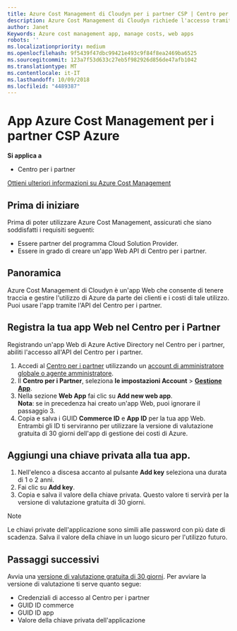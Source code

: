 ```yaml
---
title: Azure Cost Management di Cloudyn per i partner CSP | Centro per i partner
description: Azure Cost Management di Cloudyn richiede l'accesso tramite provisioning dell'API Centro per i partner.
author: Janet
Keywords: Azure cost management app, manage costs, web apps
robots: ''
ms.localizationpriority: medium
ms.openlocfilehash: 9f5439f47dbc99421e493c9f84f8ea2469ba6525
ms.sourcegitcommit: 123a7f53d633c27eb5f982926d856de47afb1042
ms.translationtype: MT
ms.contentlocale: it-IT
ms.lasthandoff: 10/09/2018
ms.locfileid: "4489387"
---
```

# <a name="azure-cost-management-app-for-azure-csp-partners"></a>App Azure Cost Management per i partner CSP Azure  

**Si applica a**

-  Centro per i partner

[Ottieni ulteriori informazioni su Azure Cost Management](https://go.microsoft.com/fwlink/p/?linkid=857893)

## <a name="before-you-begin"></a>Prima di iniziare
Prima di poter utilizzare Azure Cost Management, assicurati che siano soddisfatti i requisiti seguenti:

- Essere partner del programma Cloud Solution Provider.
- Essere in grado di creare un'app Web API di Centro per i partner.

## <a name="overview"></a>Panoramica

Azure Cost Management di Cloudyn è un'app Web che consente di tenere traccia e gestire l'utilizzo di Azure da parte dei clienti e i costi di tale utilizzo. Puoi usare l'app tramite l'API del Centro per i partner.

## <a name="register-your-web-app-in-the-partner-center"></a>Registra la tua app Web nel Centro per i Partner
Registrando un'app Web di Azure Active Directory nel Centro per i partner, abiliti l'accesso all'API del Centro per i partner. 
1.  Accedi al [Centro per i partner](https://partnercenter.microsoft.com/en-us/pcv/dashboard/overview) utilizzando un [account di amministratore globale o agente amministratore](create-user-accounts-and-set-permissions.md).
2.  Il **Centro per i Partner**, seleziona **le impostazioni Account** &gt; **[Gestione App](https://partnercenter.microsoft.com/en-us/pcv/apiintegration/appmanagement)**.
3.  Nella sezione **Web App** fai clic su **Add new web app**.
<br> **Nota**: se in precedenza hai creato un'app Web, puoi ignorare il passaggio 3.
4.  Copia e salva i GUID **Commerce ID** e **App ID** per la tua app Web. Entrambi gli ID ti serviranno per utilizzare la versione di valutazione gratuita di 30 giorni dell'app di gestione dei costi di Azure.

## <a name="add-a-secret-key-to-your-app"></a>Aggiungi una chiave privata alla tua app.
1.  Nell'elenco a discesa accanto al pulsante **Add key** seleziona una durata di 1 o 2 anni.
2.  Fai clic su **Add key**. 
3.  Copia e salva il valore della chiave privata. Questo valore ti servirà per la versione di valutazione gratuita di 30 giorni.<br>
> [!NOTE]  
> Le chiavi private dell'applicazione sono simili alle password con più date di scadenza. Salva il valore della chiave in un luogo sicuro per l'utilizzo futuro.

## <a name="next-steps"></a>Passaggi successivi
Avvia una [versione di valutazione gratuita di 30 giorni](https://go.microsoft.com/fwlink/?linkid=857895).
Per avviare la versione di valutazione ti serve quanto segue:
- Credenziali di accesso al Centro per i partner
- GUID ID commerce
- GUID ID app
- Valore della chiave privata dell'applicazione
